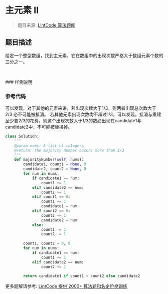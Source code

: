 # 主元素 II
 > 题目来源: [LintCode 算法题库](https://www.lintcode.com/problem/majority-number-ii/?utm_source=sc-github-wzz)
 ## 题目描述
 <p>给定一个整型数组，找到主元素，它在数组中的出现次数严格大于数组元素个数的三分之一。</p><p><br></p>
 ### 样例说明
 
 ### 参考代码
 可以发现，对于其他的元素来讲，若出现次数大于1/3，则两者出现总次数大于2/3.必不可能被抵消。
若其他元素出现次数均不超过1/3，可以发现，抵消与重建至少要2/3的花费，则这个出现次数大于1/3的数必出现在candidate1与candidate2中，不可能被替换掉。
```python
class Solution:
    """
    @param nums: A list of integers
    @return: The majority number occurs more than 1/3
    """
    def majorityNumber(self, nums):
        candidate1, count1 = None, 0
        candidate2, count2 = None, 0
        for num in nums:
            if candidate1 == num:
                count1 += 1
            elif candidate2 == num:
                count2 += 1
            elif count1 == 0:
                count1 += 1
                candidate1 = num
            elif count2 == 0:
                count2 += 1
                candidate2 = num
            else:
                count1 -= 1
                count2 -= 1
    
        count1, count2 = 0, 0
        for num in nums:
            if candidate1 == num:
                count1 += 1
            elif candidate2 == num:
                count2 += 1
    
        return candidate1 if count1 > count2 else candidate2
```
 更多题解请参考: [LintCode 提供 2000+ 算法题和名企阶梯训练](https://www.lintcode.com/problem/?utm_source=sc-github-wzz)
